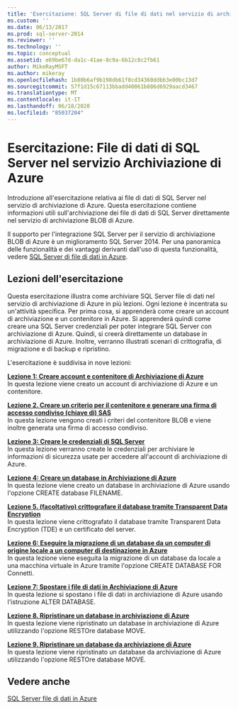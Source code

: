 ```yaml
---
title: 'Esercitazione: SQL Server di file di dati nel servizio di archiviazione di Azure | Microsoft Docs'
ms.custom: ''
ms.date: 06/13/2017
ms.prod: sql-server-2014
ms.reviewer: ''
ms.technology: ''
ms.topic: conceptual
ms.assetid: e69be67d-da1c-41ae-8c9a-6b12c8c2fb61
author: MikeRayMSFT
ms.author: mikeray
ms.openlocfilehash: 1b80b6af9b198db61f8cd34360ddbb3e00bc13d7
ms.sourcegitcommit: 57f1d15c67113bbadd40861b886d6929aacd3467
ms.translationtype: MT
ms.contentlocale: it-IT
ms.lasthandoff: 06/18/2020
ms.locfileid: "85037204"
---
```

# <a name="tutorial-sql-server-data-files-in-azure-storage-service"></a>Esercitazione: File di dati di SQL Server nel servizio Archiviazione di Azure
  Introduzione all'esercitazione relativa ai file di dati di SQL Server nel servizio di archiviazione di Azure. Questa esercitazione contiene informazioni utili sull'archiviazione dei file di dati di SQL Server direttamente nel servizio di archiviazione BLOB di Azure.  
  
 Il supporto per l'integrazione SQL Server per il servizio di archiviazione BLOB di Azure è un miglioramento SQL Server 2014. Per una panoramica delle funzionalità e dei vantaggi derivanti dall'uso di questa funzionalità, vedere [SQL Server di file di dati in Azure](databases/sql-server-data-files-in-microsoft-azure.md).  
  
## <a name="what-you-will-learn"></a>Lezioni dell'esercitazione  
 Questa esercitazione illustra come archiviare SQL Server file di dati nel servizio di archiviazione di Azure in più lezioni. Ogni lezione è incentrata su un'attività specifica. Per prima cosa, si apprenderà come creare un account di archiviazione e un contenitore in Azure. Si apprenderà quindi come creare una SQL Server credenziali per poter integrare SQL Server con archiviazione di Azure. Quindi, si creerà direttamente un database in archiviazione di Azure. Inoltre, verranno illustrati scenari di crittografia, di migrazione e di backup e ripristino.  
  
 L'esercitazione è suddivisa in nove lezioni:  
  
 **[Lezione 1: Creare account e contenitore di Archiviazione di Azure](../tutorials/lesson-1-create-windows-azure-storage-account-and-container.md)**  
 In questa lezione viene creato un account di archiviazione di Azure e un contenitore.  
  
 **[Lezione 2. Creare un criterio per il contenitore e generare una firma di accesso condiviso &#40;chiave di&#41; SAS](lesson-1-create-stored-access-policy-and-shared-access-signature.md)**  
 In questa lezione vengono creati i criteri del contenitore BLOB e viene inoltre generata una firma di accesso condiviso.  
  
 **[Lezione 3: Creare le credenziali di SQL Server](lesson-2-create-a-sql-server-credential-using-a-shared-access-signature.md)**  
 In questa lezione verranno create le credenziali per archiviare le informazioni di sicurezza usate per accedere all'account di archiviazione di Azure.  
  
 **[Lezione 4: Creare un database in Archiviazione di Azure](../relational-databases/lesson-3-database-backup-to-url.md)**  
 In questa lezione viene creato un database in archiviazione di Azure usando l'opzione CREATE database FILENAME.  
  
 **[Lezione 5. &#40;facoltativo&#41; crittografare il database tramite Transparent Data Encryption](../relational-databases/lesson-4-restore-database-to-virtual-machine-from-url.md)**  
 In questa lezione viene crittografato il database tramite Transparent Data Encryption (TDE) e un certificato del server.  
  
 **[Lezione 6: Eseguire la migrazione di un database da un computer di origine locale a un computer di destinazione in Azure](lesson-5-backup-database-using-file-snapshot-backup.md)**  
 In questa lezione viene eseguita la migrazione di un database da locale a una macchina virtuale in Azure tramite l'opzione CREATE DATABASE FOR Connetti.  
  
 **[Lezione 7: Spostare i file di dati in Archiviazione di Azure](../relational-databases/lesson-6-generate-activity-and-backup-log-using-file-snapshot-backup.md)**  
 In questa lezione si spostano i file di dati in archiviazione di Azure usando l'istruzione ALTER DATABASE.  
  
 **[Lezione 8. Ripristinare un database in archiviazione di Azure](../relational-databases/lesson-7-restore-a-database-to-a-point-in-time.md)**  
 In questa lezione viene ripristinato un database in archiviazione di Azure utilizzando l'opzione RESTOre database MOVE.  
  
 **[Lezione 9. Ripristinare un database da archiviazione di Azure](lesson-8-restore-as-new-database-from-log-backup.md)**  
 In questa lezione viene ripristinato un database da archiviazione di Azure utilizzando l'opzione RESTOre database MOVE.  
  
## <a name="see-also"></a>Vedere anche  
 [SQL Server file di dati in Azure](databases/sql-server-data-files-in-microsoft-azure.md)  
  
  
